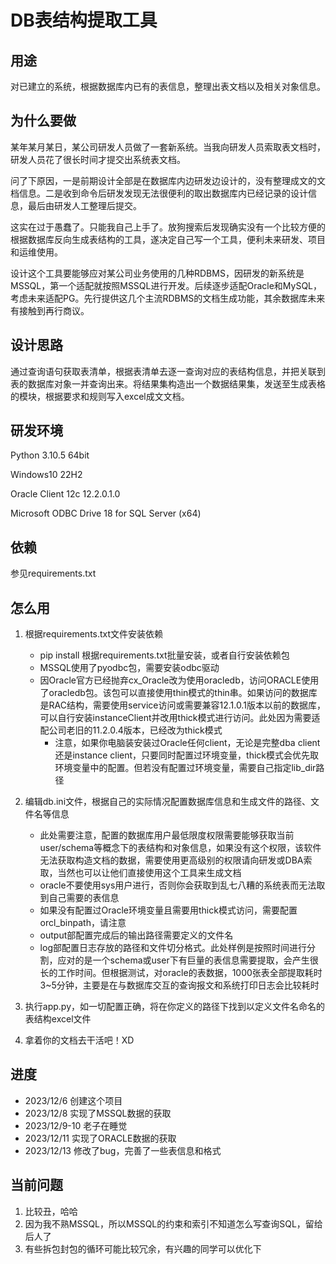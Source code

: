 # DB表结构提取工具

## 用途
对已建立的系统，根据数据库内已有的表信息，整理出表文档以及相关对象信息。

## 为什么要做
某年某月某日，某公司研发人员做了一套新系统。当我向研发人员索取表文档时，研发人员花了很长时间才提交出系统表文档。

问了下原因，一是前期设计全部是在数据库内边研发边设计的，没有整理成文的文档信息。二是收到命令后研发发现无法很便利的取出数据库内已经记录的设计信息，最后由研发人工整理后提交。

这实在过于愚蠢了。只能我自己上手了。放狗搜索后发现确实没有一个比较方便的根据数据库反向生成表结构的工具，遂决定自己写一个工具，便利未来研发、项目和运维使用。

设计这个工具要能够应对某公司业务使用的几种RDBMS，因研发的新系统是MSSQL，第一个适配就按照MSSQL进行开发。后续逐步适配Oracle和MySQL，考虑未来适配PG。先行提供这几个主流RDBMS的文档生成功能，其余数据库未来有接触到再行商议。

## 设计思路
通过查询语句获取表清单，根据表清单去逐一查询对应的表结构信息，并把关联到表的数据库对象一并查询出来。将结果集构造出一个数据结果集，发送至生成表格的模块，根据要求和规则写入excel成文文档。

## 研发环境

Python 3.10.5 64bit

Windows10 22H2

Oracle Client 12c 12.2.0.1.0

Microsoft ODBC Drive 18 for SQL Server (x64)

## 依赖
参见requirements.txt

## 怎么用
1. 根据requirements.txt文件安装依赖

    - pip install 根据requirements.txt批量安装，或者自行安装依赖包
    - MSSQL使用了pyodbc包，需要安装odbc驱动
    - 因Oracle官方已经抛弃cx_Oracle改为使用oracledb，访问ORACLE使用了oracledb包。该包可以直接使用thin模式的thin串。如果访问的数据库是RAC结构，需要使用service访问或需要兼容12.1.0.1版本以前的数据库，可以自行安装instanceClient并改用thick模式进行访问。此处因为需要适配公司老旧的11.2.0.4版本，已经改为thick模式
      - 注意，如果你电脑装安装过Oracle任何client，无论是完整dba client还是instance client，只要同时配置过环境变量，thick模式会优先取环境变量中的配置。但若没有配置过环境变量，需要自己指定lib_dir路径

2. 编辑db.ini文件，根据自己的实际情况配置数据库信息和生成文件的路径、文件名等信息

    - 此处需要注意，配置的数据库用户最低限度权限需要能够获取当前user/schema等概念下的表结构和对象信息，如果没有这个权限，该软件无法获取构造文档的数据，需要使用更高级别的权限请向研发或DBA索取，当然也可以让他们直接使用这个工具来生成文档
    - oracle不要使用sys用户进行，否则你会获取到乱七八糟的系统表而无法取到自己需要的表信息
    - 如果没有配置过Oracle环境变量且需要用thick模式访问，需要配置orcl_binpath，请注意
    - output部配置完成后的输出路径需要定义的文件名
    - log部配置日志存放的路径和文件切分格式。此处样例是按照时间进行分割，应对的是一个schema或user下有巨量的表信息需要提取，会产生很长的工作时间。但根据测试，对oracle的表数据，1000张表全部提取耗时3~5分钟，主要是在与数据库交互的查询报文和系统打印日志会比较耗时

3. 执行app.py，如一切配置正确，将在你定义的路径下找到以定义文件名命名的表结构excel文件
4. 拿着你的文档去干活吧！XD

## 进度
- 2023/12/6 创建这个项目
- 2023/12/8 实现了MSSQL数据的获取
- 2023/12/9-10 老子在睡觉
- 2023/12/11 实现了ORACLE数据的获取
- 2023/12/13 修改了bug，完善了一些表信息和格式

## 当前问题
1. 比较丑，哈哈
2. 因为我不熟MSSQL，所以MSSQL的约束和索引不知道怎么写查询SQL，留给后人了
3. 有些拆包封包的循环可能比较冗余，有兴趣的同学可以优化下